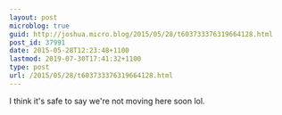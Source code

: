 ```yaml
---
layout: post
microblog: true
guid: http://joshua.micro.blog/2015/05/28/t603733376319664128.html
post_id: 37991
date: 2015-05-28T12:23:48+1100
lastmod: 2019-07-30T17:41:32+1100
type: post
url: /2015/05/28/t603733376319664128.html
---
```

I think it's safe to say we're not moving here soon lol.
